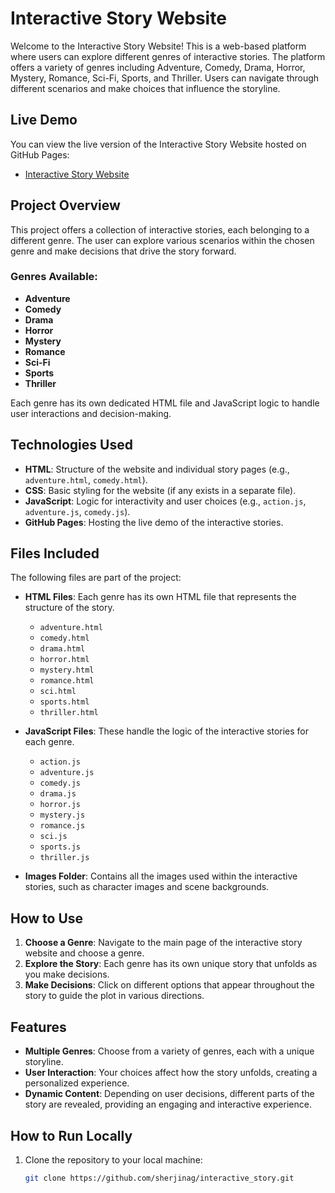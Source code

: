 # Interactive Story Website

Welcome to the Interactive Story Website! This is a web-based platform where users can explore different genres of interactive stories. The platform offers a variety of genres including Adventure, Comedy, Drama, Horror, Mystery, Romance, Sci-Fi, Sports, and Thriller. Users can navigate through different scenarios and make choices that influence the storyline.

## Live Demo

You can view the live version of the Interactive Story Website hosted on GitHub Pages:
- [Interactive Story Website](https://sherjinag.github.io/interactive_story/)

## Project Overview

This project offers a collection of interactive stories, each belonging to a different genre. The user can explore various scenarios within the chosen genre and make decisions that drive the story forward.

### Genres Available:
- **Adventure**
- **Comedy**
- **Drama**
- **Horror**
- **Mystery**
- **Romance**
- **Sci-Fi**
- **Sports**
- **Thriller**

Each genre has its own dedicated HTML file and JavaScript logic to handle user interactions and decision-making.

## Technologies Used

- **HTML**: Structure of the website and individual story pages (e.g., `adventure.html`, `comedy.html`).
- **CSS**: Basic styling for the website (if any exists in a separate file).
- **JavaScript**: Logic for interactivity and user choices (e.g., `action.js`, `adventure.js`, `comedy.js`).
- **GitHub Pages**: Hosting the live demo of the interactive stories.

## Files Included

The following files are part of the project:

- **HTML Files**: Each genre has its own HTML file that represents the structure of the story.
  - `adventure.html`
  - `comedy.html`
  - `drama.html`
  - `horror.html`
  - `mystery.html`
  - `romance.html`
  - `sci.html`
  - `sports.html`
  - `thriller.html`
  
- **JavaScript Files**: These handle the logic of the interactive stories for each genre.
  - `action.js`
  - `adventure.js`
  - `comedy.js`
  - `drama.js`
  - `horror.js`
  - `mystery.js`
  - `romance.js`
  - `sci.js`
  - `sports.js`
  - `thriller.js`

- **Images Folder**: Contains all the images used within the interactive stories, such as character images and scene backgrounds.

## How to Use

1. **Choose a Genre**: Navigate to the main page of the interactive story website and choose a genre.
2. **Explore the Story**: Each genre has its own unique story that unfolds as you make decisions.
3. **Make Decisions**: Click on different options that appear throughout the story to guide the plot in various directions.

## Features

- **Multiple Genres**: Choose from a variety of genres, each with a unique storyline.
- **User Interaction**: Your choices affect how the story unfolds, creating a personalized experience.
- **Dynamic Content**: Depending on user decisions, different parts of the story are revealed, providing an engaging and interactive experience.

## How to Run Locally

1. Clone the repository to your local machine:
   ```bash
   git clone https://github.com/sherjinag/interactive_story.git
